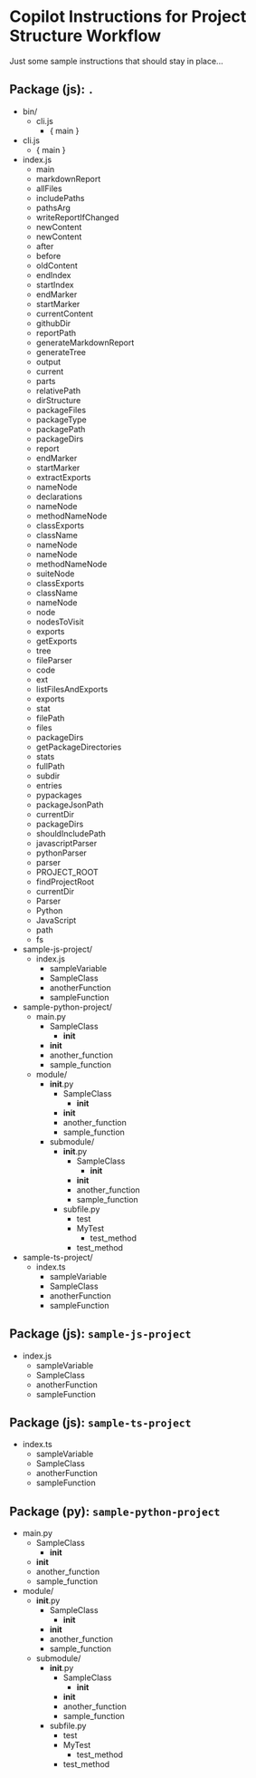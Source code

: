 # Copilot Instructions for Project Structure Workflow

Just some sample instructions that should stay in place...

<!-- BEGIN GENERATED CONTENT -->
## Package (js): `.`

- bin/
  - cli.js
    - { main }
- cli.js
  - { main }
- index.js
  - main
  - markdownReport
  - allFiles
  - includePaths
  - pathsArg
  - writeReportIfChanged
  - newContent
  - newContent
  - after
  - before
  - oldContent
  - endIndex
  - startIndex
  - endMarker
  - startMarker
  - currentContent
  - githubDir
  - reportPath
  - generateMarkdownReport
  - generateTree
  - output
  - current
  - parts
  - relativePath
  - dirStructure
  - packageFiles
  - packageType
  - packagePath
  - packageDirs
  - report
  - endMarker
  - startMarker
  - extractExports
  - nameNode
  - declarations
  - nameNode
  - methodNameNode
  - classExports
  - className
  - nameNode
  - nameNode
  - methodNameNode
  - suiteNode
  - classExports
  - className
  - nameNode
  - node
  - nodesToVisit
  - exports
  - getExports
  - tree
  - fileParser
  - code
  - ext
  - listFilesAndExports
  - exports
  - stat
  - filePath
  - files
  - packageDirs
  - getPackageDirectories
  - stats
  - fullPath
  - subdir
  - entries
  - pypackages
  - packageJsonPath
  - currentDir
  - packageDirs
  - shouldIncludePath
  - javascriptParser
  - pythonParser
  - parser
  - PROJECT_ROOT
  - findProjectRoot
  - currentDir
  - Parser
  - Python
  - JavaScript
  - path
  - fs
- sample-js-project/
  - index.js
    - sampleVariable
    - SampleClass
    - anotherFunction
    - sampleFunction
- sample-python-project/
  - main.py
    - SampleClass
      - __init__
    - __init__
    - another_function
    - sample_function
  - module/
    - __init__.py
      - SampleClass
        - __init__
      - __init__
      - another_function
      - sample_function
    - submodule/
      - __init__.py
        - SampleClass
          - __init__
        - __init__
        - another_function
        - sample_function
      - subfile.py
        - test
        - MyTest
          - test_method
        - test_method
- sample-ts-project/
  - index.ts
    - sampleVariable
    - SampleClass
    - anotherFunction
    - sampleFunction

## Package (js): `sample-js-project`

- index.js
  - sampleVariable
  - SampleClass
  - anotherFunction
  - sampleFunction

## Package (js): `sample-ts-project`

- index.ts
  - sampleVariable
  - SampleClass
  - anotherFunction
  - sampleFunction

## Package (py): `sample-python-project`

- main.py
  - SampleClass
    - __init__
  - __init__
  - another_function
  - sample_function
- module/
  - __init__.py
    - SampleClass
      - __init__
    - __init__
    - another_function
    - sample_function
  - submodule/
    - __init__.py
      - SampleClass
        - __init__
      - __init__
      - another_function
      - sample_function
    - subfile.py
      - test
      - MyTest
        - test_method
      - test_method

<!-- END GENERATED CONTENT -->

